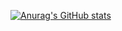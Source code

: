 [![Anurag's GitHub stats](https://github-readme-stats.vercel.app/api?username=UnknownPug)](https://github.com/anuraghazra/github-readme-stats)

